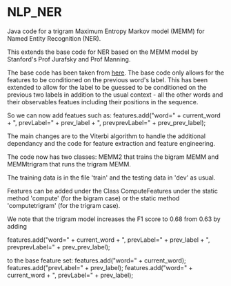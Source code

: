 # NLP_NER
Java code for a trigram Maximum Entropy Markov model (MEMM) for Named Entity Recognition (NER).

This extends the base code for NER based on the MEMM model by Stanford's Prof Jurafsky and Prof Manning.

The base code has been taken from  [here](http://www.mohamedaly.info/teaching/cmp-462-spring-2013). The base code only allows for the features to be conditioned on the previous word's label. This has been extended to allow for the label to be guessed to be conditioned on the previous two labels in addition to the usual context - all the other words and their observables featues including their positions in the sequence.

So we can now add featues such as:
features.add("word=" + current_word + ", prevLabel=" + prev_label + ", prevprevLabel=" + prev_prev_label);

The main changes are to the Viterbi algorithm to handle the additional dependancy and the code for feature extraction and feature engineering.

The code now has two classes: MEMM2 that trains the bigram MEMM and MEMMtrigram that runs the trigram MEMM.

The training data is in the file 'train' and the testing data in 'dev' as usual.

Features can be added under the Class ComputeFeatures under the static method 'compute' (for the bigram case) or the static method 'computetrigram' (for the trigram case).

We note that the trigram model increases the F1 score to 0.68 from 0.63 by adding

features.add("word=" + current_word + ", prevLabel=" + prev_label + ", prevprevLabel=" + prev_prev_label);

to the base feature set:
       	features.add("word=" + current_word);
	features.add("prevLabel=" + prev_label);
	features.add("word=" + current_word + ", prevLabel=" + prev_label);
